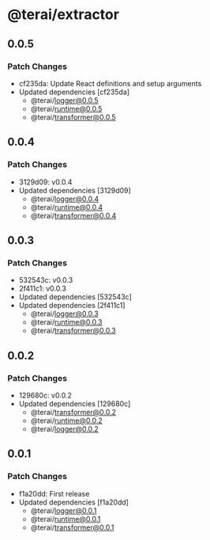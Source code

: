 # @terai/extractor

## 0.0.5

### Patch Changes

- cf235da: Update React definitions and setup arguments
- Updated dependencies [cf235da]
  - @terai/logger@0.0.5
  - @terai/runtime@0.0.5
  - @terai/transformer@0.0.5

## 0.0.4

### Patch Changes

- 3129d09: v0.0.4
- Updated dependencies [3129d09]
  - @terai/logger@0.0.4
  - @terai/runtime@0.0.4
  - @terai/transformer@0.0.4

## 0.0.3

### Patch Changes

- 532543c: v0.0.3
- 2f411c1: v0.0.3
- Updated dependencies [532543c]
- Updated dependencies [2f411c1]
  - @terai/logger@0.0.3
  - @terai/runtime@0.0.3
  - @terai/transformer@0.0.3

## 0.0.2

### Patch Changes

- 129680c: v0.0.2
- Updated dependencies [129680c]
  - @terai/transformer@0.0.2
  - @terai/runtime@0.0.2
  - @terai/logger@0.0.2

## 0.0.1

### Patch Changes

- f1a20dd: First release
- Updated dependencies [f1a20dd]
  - @terai/logger@0.0.1
  - @terai/runtime@0.0.1
  - @terai/transformer@0.0.1
